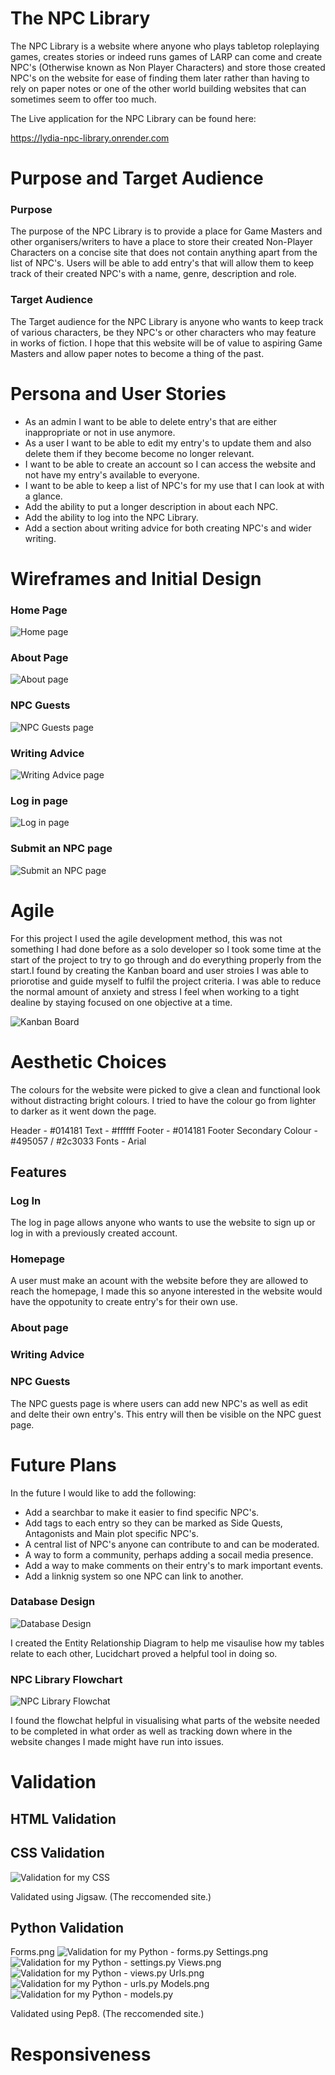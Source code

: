 # The NPC Library

The NPC Library is a website where anyone who plays tabletop roleplaying games, creates stories or indeed runs games of LARP can 
come and create NPC's (Otherwise known as Non Player Characters) and store those created NPC's on the website for ease of finding them 
later rather than having to rely on paper notes or one of the other world building websites that can sometimes seem to offer too much.

The Live application for the NPC Library can be found here:

https://lydia-npc-library.onrender.com

# Purpose and Target Audience
### Purpose
The purpose of the NPC Library is to provide a place for Game Masters and other organisers/writers to have a place to store their created Non-Player Characters on a concise site that does not contain anything apart from the list of NPC's. Users will be able to add entry's that will allow them to keep track of their created NPC's with a name, genre, description and role.
### Target Audience
The Target audience for the NPC Library is anyone who wants to keep track of various characters, be they NPC's or other characters who may feature in works of fiction. I hope that this website will be of value to aspiring Game Masters and allow paper notes to become a thing of the past.
# Persona and User Stories
* As an admin I want to be able to delete entry's that are either inappropriate or not in use anymore.
* As a user I want to be able to edit my entry's to update them and also delete them if they become become no longer relevant.
* I want to be able to create an account so I can access the website and not have my entry's available to everyone.
* I want to be able to keep a list of NPC's for my use that I can look at with a glance.
* Add the ability to put a longer description in about each NPC.
* Add the ability to log into the NPC Library.
* Add a section about writing advice for both creating NPC's and wider writing.
# Wireframes and Initial Design

### Home Page
![Home page](static/images/Final-project-home-page.PNG)

### About Page
![About page](static/images/Final-project-About.PNG)

### NPC Guests
![NPC Guests page](static/images/Final-project-NPC-guests.PNG)

### Writing Advice
![Writing Advice page](static/images/Final-project-Writing-Advice.PNG)

### Log in page
![Log in page](static/images/Final-project-log-in-page-new.PNG)

### Submit an NPC page
![Submit an NPC page](static/images/Final-project-Submit-an-NPC.PNG)

# Agile
For this project I used the agile development method, this was not something I had done before as a solo developer so I took some time at the start of the project to try to go through and do everything properly from the start.I found by creating the Kanban board and user stroies I was able to priorotise and guide myself to fulfil the project criteria. I was able to reduce the normal amount of anxiety and stress I feel when working to a tight dealine by staying focused on one objective at a time.

![Kanban Board](static/images/Kanban-board-final-project.PNG)

# Aesthetic Choices
The colours for the website were picked to give a clean and functional look without distracting bright colours. I tried to have the colour go from lighter to darker as it went down the page.

Header - #014181
Text - #ffffff
Footer - #014181
Footer Secondary Colour - #495057 / #2c3033
Fonts - Arial 

## Features

### Log In
The log in page allows anyone who wants to use the website to sign up or log in with a previously created account. 
### Homepage
A user must make an acount with the website before they are allowed to reach the homepage, I made this so anyone interested in the website would have the oppotunity to create entry's for their own use.

### About page

### Writing Advice

### NPC Guests

The NPC guests page is where users can add new NPC's as well as edit and delte their own entry's. This entry will then be visible on the NPC guest page.

# Future Plans
In the future I would like to add the following:
* Add a searchbar to make it easier to find specific NPC's.
* Add tags to each entry so they can be marked as Side Quests, Antagonists and Main plot specific NPC's.
* A central list of NPC's anyone can contribute to and can be moderated.
* A way to form a community, perhaps adding a socail media presence.
* Add a way to make comments on their entry's to mark important events.
* Add a linknig system so one NPC can link to another.

### Database Design
![Database Design](static/images/Lucid-App-final-project-database-network.PNG)

I created the Entity Relationship Diagram to help me visaulise how my tables relate to each other, Lucidchart proved a helpful tool in doing so.

### NPC Library Flowchart
![NPC Library Flowchat](static/images/Lucid-app-final-project-flowchart.PNG)

I found the flowchat helpful in visualising what parts of the website needed to be completed in what order as well as tracking down where in the website changes I made might have run into issues.

# Validation
## HTML Validation


## CSS Validation
![Validation for my CSS](static/images/Final-Project-CSS-Validation.PNG)

Validated using Jigsaw. (The reccomended site.)

## Python Validation
Forms.png
![Validation for my Python - forms.py](static/images/Final-project-python-validation-forms.PNG)
Settings.png
![Validation for my Python - settings.py](static/images/Final-project-python-validation-settings.PNG)
Views.png
![Validation for my Python - views.py](static/images/Final-project-python-validation-views.PNG)
Urls.png
![Validation for my Python - urls.py](static/images/Final-project-python-validation-urls.PNG)
Models.png
![Validation for my Python - models.py](static/images/Final-project-python-validation-models.PNG)


Validated using Pep8. (The reccomended site.)

# Responsiveness 



